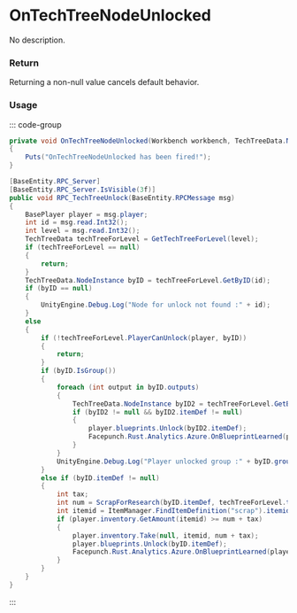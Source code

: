 # OnTechTreeNodeUnlocked
<Badge type="info" text="TechTree"/><Badge type="danger" text="Carbon Compatible"/><Badge type="warning" text="Oxide Compatible"/>
No description.
### Return
Returning a non-null value cancels default behavior.

### Usage
::: code-group
```csharp [Example]
private void OnTechTreeNodeUnlocked(Workbench workbench, TechTreeData.NodeInstance local4, BasePlayer local0)
{
	Puts("OnTechTreeNodeUnlocked has been fired!");
}
```
```csharp [Source — Assembly-CSharp @ Workbench]
[BaseEntity.RPC_Server]
[BaseEntity.RPC_Server.IsVisible(3f)]
public void RPC_TechTreeUnlock(BaseEntity.RPCMessage msg)
{
	BasePlayer player = msg.player;
	int id = msg.read.Int32();
	int level = msg.read.Int32();
	TechTreeData techTreeForLevel = GetTechTreeForLevel(level);
	if (techTreeForLevel == null)
	{
		return;
	}
	TechTreeData.NodeInstance byID = techTreeForLevel.GetByID(id);
	if (byID == null)
	{
		UnityEngine.Debug.Log("Node for unlock not found :" + id);
	}
	else
	{
		if (!techTreeForLevel.PlayerCanUnlock(player, byID))
		{
			return;
		}
		if (byID.IsGroup())
		{
			foreach (int output in byID.outputs)
			{
				TechTreeData.NodeInstance byID2 = techTreeForLevel.GetByID(output);
				if (byID2 != null && byID2.itemDef != null)
				{
					player.blueprints.Unlock(byID2.itemDef);
					Facepunch.Rust.Analytics.Azure.OnBlueprintLearned(player, byID2.itemDef, "techtree", 0, this);
				}
			}
			UnityEngine.Debug.Log("Player unlocked group :" + byID.groupName);
		}
		else if (byID.itemDef != null)
		{
			int tax;
			int num = ScrapForResearch(byID.itemDef, techTreeForLevel.techTreeLevel, out tax);
			int itemid = ItemManager.FindItemDefinition("scrap").itemid;
			if (player.inventory.GetAmount(itemid) >= num + tax)
			{
				player.inventory.Take(null, itemid, num + tax);
				player.blueprints.Unlock(byID.itemDef);
				Facepunch.Rust.Analytics.Azure.OnBlueprintLearned(player, byID.itemDef, "techtree", num + tax, this);
			}
		}
	}
}

```
:::
